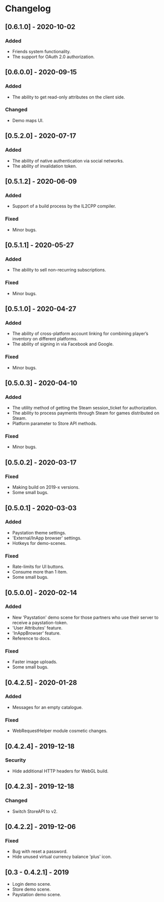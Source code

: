 # Changelog
## [0.6.1.0] - 2020-10-02 

### Added 
- Friends system functionality.
- The support for OAuth 2.0 authorization.

## [0.6.0.0] - 2020-09-15 

### Added 
- The ability to get read-only attributes on the client side.

### Changed
- Demo maps UI.


## [0.5.2.0] - 2020-07-17 

### Added 
- The ability of native authentication via social networks.
- The ability of invalidation token. 


## [0.5.1.2] - 2020-06-09 

### Added 
- Support of a build process by the IL2CPP compiler.

### Fixed 
- Minor bugs.


## [0.5.1.1] - 2020-05-27 

### Added 
- The ability to sell non-recurring subscriptions.

### Fixed 
- Minor bugs.


## [0.5.1.0] - 2020-04-27 

### Added 
- The ability of cross-platform account linking for combining player’s inventory on different platforms.
- The ability of signing in via Facebook and Google. 

### Fixed 
- Minor bugs.


## [0.5.0.3] - 2020-04-10 

### Added 
- The utility method of getting the Steam session_ticket for authorization.
- The ability to process payments through Steam for games distributed on Steam. 
- Platform parameter to Store API methods. 

### Fixed 
- Minor bugs.


## [0.5.0.2] - 2020-03-17

### Fixed

- Making build on 2019-x versions.
- Some small bugs.


## [0.5.0.1] - 2020-03-03

### Added

- Paystation theme settings.
- 'External/InApp browser' settings.
- Hotkeys for demo-scenes.

### Fixed

- Rate-limits for UI buttons.
- Consume more than 1 item.
- Some small bugs.


## [0.5.0.0] - 2020-02-14

### Added

- New 'Paystation' demo scene for those partners who use their server to receive a paystation-token.
- 'User Attributes' feature.
- 'InAppBrowser' feature.
- Reference to docs.

### Fixed

- Faster image uploads.
- Some small bugs.


## [0.4.2.5] - 2020-01-28

### Added

- Messages for an empty catalogue.

### Fixed

- WebRequestHelper module cosmetic changes.


## [0.4.2.4] - 2019-12-18

### Security

- Hide additional HTTP headers for WebGL build.


## [0.4.2.3] - 2019-12-18

### Changed

- Switch StoreAPI to v2.

## [0.4.2.2] - 2019-12-06

### Fixed

- Bug with reset a password.
- Hide unused virtual currency balance 'plus' icon.


## [0.3 - 0.4.2.1] - 2019

- Login demo scene.
- Store demo scene.
- Paystation demo scene.
